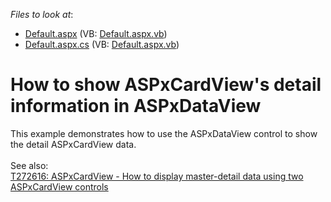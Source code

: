 <!-- default file list -->
*Files to look at*:

* [Default.aspx](./CS/Default.aspx) (VB: [Default.aspx.vb](./VB/Default.aspx.vb))
* [Default.aspx.cs](./CS/Default.aspx.cs) (VB: [Default.aspx.vb](./VB/Default.aspx.vb))
<!-- default file list end -->
# How to show ASPxCardView's detail information in ASPxDataView


This example demonstrates how to use the ASPxDataView control to show the detail ASPxCardView data.<br /><br />See also:<br /><a href="https://www.devexpress.com/Support/Center/Example/Details/T272616">T272616: ASPxCardView - How to display master-detail data using two ASPxCardView controls</a>

<br/>


